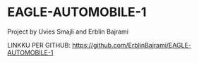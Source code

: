 # EAGLE-AUTOMOBILE-1

Project by Uvies Smajli and Erblin Bajrami

LINKKU PER GITHUB: https://github.com/ErblinBajrami/EAGLE-AUTOMOBILE-1


